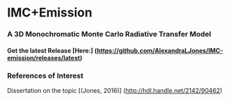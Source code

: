 # IMC+Emission
### A 3D Monochromatic Monte Carlo Radiative Transfer Model


#### Get the latest Release [Here:] (https://github.com/AlexandraLJones/IMC-emission/releases/latest)

### References of Interest
Dissertation on the topic [(Jones, 2016)] (http://hdl.handle.net/2142/90462)
